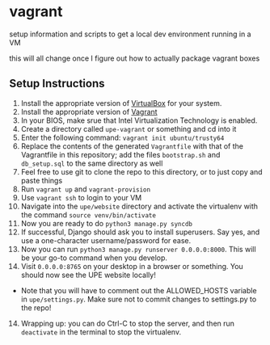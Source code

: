 # vagrant
setup information and scripts to get a local dev environment running in a VM

this will all change once I figure out how to actually package vagrant boxes

## Setup Instructions

1. Install the appropriate version of [VirtualBox](https://www.virtualbox.org/wiki/Downloads) for your system.
2. Install the appropriate version of [Vagrant](http://www.vagrantup.com/downloads.html)
3. In your BIOS, make srue that Intel Virtualization Technology is enabled.
4. Create a directory called `upe-vagrant` or something and cd into it
5. Enter the following command: `vagrant init ubuntu/trusty64`
6. Replace the contents of the generated `Vagrantfile` with that of the Vagrantfile in this repository; add the files `bootstrap.sh` and `db_setup.sql` to the same directory as well
  1. Feel free to use git to clone the repo to this directory, or to just copy and paste things
7. Run `vagrant up` and `vagrant-provision`
8. Use `vagrant ssh` to login to your VM
9. Navigate into the `upe/website` directory and activate the virtualenv with the command `source venv/bin/activate`
10. Now you are ready to do `python3 manage.py syncdb`
11. If successful, Django should ask you to install superusers. Say yes, and use a one-character username/password for ease.
12. Now you can run `python3 manage.py runserver 0.0.0.0:8000`. This will be your go-to command when you develop.
13. Visit `0.0.0.0:8765` on your desktop in a browser or something. You should now see the UPE website locally!
  - Note that you will have to comment out the ALLOWED_HOSTS variable in `upe/settings.py`. Make sure not to commit changes to settings.py to the repo!
14. Wrapping up: you can do Ctrl-C to stop the server, and then run `deactivate` in the terminal to stop the virtualenv.

